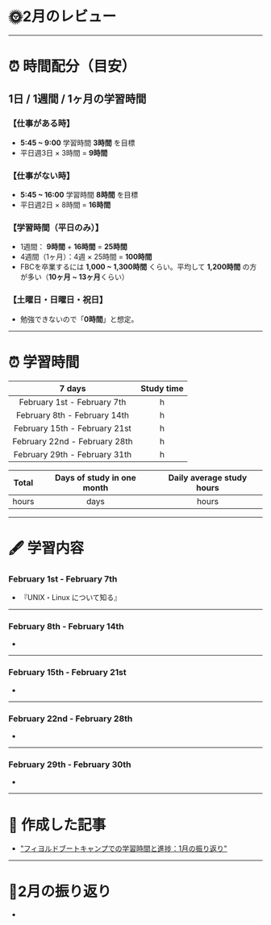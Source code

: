 # 🌞2月のレビュー
---

# ⏰ 時間配分（目安）
## 1日 / 1週間 / 1ヶ月の学習時間
### 【仕事がある時】
- **5:45 ~ 9:00** 学習時間 **3時間** を目標
- 平日週3日 × 3時間 = **9時間**

### 【仕事がない時】
- **5:45 ~ 16:00** 学習時間 **8時間** を目標
- 平日週2日 × 8時間 = **16時間**

### 【学習時間（平日のみ）】
- 1週間： **9時間** + **16時間** = **25時間**
- 4週間（1ヶ月）：4週 × 25時間 = **100時間**
- FBCを卒業するには **1,000 ~ 1,300時間** くらい。平均して **1,200時間** の方が多い（**10ヶ月 ~ 13ヶ月**くらい）

### 【土曜日・日曜日・祝日】
- 勉強できないので「**0時間**」と想定。

---

# ⏰ 学習時間
| 7 days | Study time |
| :---: | :---: |
| February 1st - February 7th |  h |
| February 8th - February 14th |  h |
| February 15th - February 21st |  h |
| February 22nd - February 28th |  h |
| February 29th - February 31th |  h |

| Total | Days of study in one month | Daily average study hours |
| :---: | :---: | :---: |
|  hours |  days |  hours |
---


# 🖋️ 学習内容
### February 1st - February 7th 
- 『UNIX・Linux について知る』

---


### February 8th - February 14th
- 
---


### February 15th - February 21st
- 
---


### February 22nd - February 28th
- 
---


### February 29th - February 30th
- 

---


# 📰 作成した記事
- ["フィヨルドブートキャンプでの学習時間と進捗：1月の振り返り"](https://yswengineer.hatenablog.com/entry/2024/02/02/095856)
---


# 🕺2月の振り返り
- 

